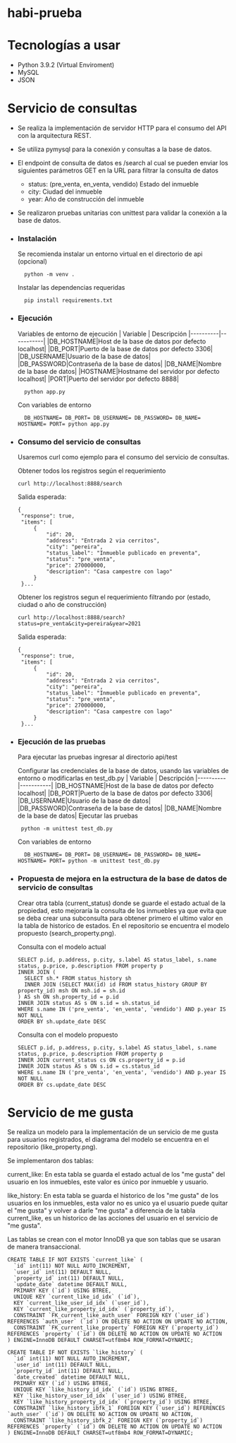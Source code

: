 # habi-prueba

# Tecnologías a usar
- Python 3.9.2 (Virtual Enviroment)
- MySQL
- JSON

# Servicio de consultas

- Se realiza la implementación de servidor HTTP para el consumo del API con la arquitectura REST.
- Se utiliza pymysql para la conexión y consultas a la base de datos.
- El endpoint de consulta de datos es /search al cual se pueden enviar los siguientes parámetros GET en la URL para filtrar la consulta de datos
  - status: (pre_venta, en_venta, vendido) Estado del inmueble
  - city: Ciudad del inmueble
  - year: Año de construcción del inmueble
- Se realizaron pruebas unitarias con unittest para validar la conexión a la base de datos.

- ### Instalación
  Se recomienda instalar un entorno virtual en el directorio de api (opcional)
  ```
    python -m venv .
  ```
  Instalar las dependencias requeridas
  ```
    pip install requirements.txt
  ```
- ### Ejecución
  Variables de entorno de ejecución
  | Variable | Descripción
  |----------|-----------|
  |DB_HOSTNAME|Host de la base de datos por defecto localhost|
  |DB_PORT|Puerto de la base de datos por defecto 3306|
  |DB_USERNAME|Usuario de la base de datos|
  |DB_PASSWORD|Contraseña de la base de datos|
  |DB_NAME|Nombre de la base de datos|
  |HOSTNAME|Hostname del servidor por defecto localhost|
  |PORT|Puerto del servidor por defecto 8888|

  ```
    python app.py
  ```
  Con variables de entorno
  ```
    DB_HOSTNAME= DB_PORT= DB_USERNAME= DB_PASSWORD= DB_NAME= HOSTNAME= PORT= python app.py
  ```
 - ### Consumo del servicio de consultas
   Usaremos curl como ejemplo para el consumo del servicio de consultas.

   Obtener todos los registros según el requerimiento
   ```
   curl http://localhost:8888/search
   ```
   Salida esperada:
   ```
   {
    "response": true,
    "items": [
        {
            "id": 20,
            "address": "Entrada 2 via cerritos",
            "city": "pereira",
            "status_label": "Inmueble publicado en preventa",
            "status": "pre_venta",
            "price": 270000000,
            "description": "Casa campestre con lago"
        }
    }...
   ```
   Obtener los registros segun el requerimiento filtrando por (estado, ciudad o año de construcción)
   ```
   curl http://localhost:8888/search?status=pre_venta&city=pereira&year=2021
   ```
   Salida esperada:
   ```
   {
    "response": true,
    "items": [
        {
            "id": 20,
            "address": "Entrada 2 via cerritos",
            "city": "pereira",
            "status_label": "Inmueble publicado en preventa",
            "status": "pre_venta",
            "price": 270000000,
            "description": "Casa campestre con lago"
        }
    }...
   ```
- ### Ejecución de las pruebas
  Para ejecutar las pruebas ingresar al directorio api/test
  
  Configurar las credenciales de la base de datos, usando las variables de entorno o modificarlas en test_db.py
  | Variable | Descripción
  |----------|-----------|
  |DB_HOSTNAME|Host de la base de datos por defecto localhost|
  |DB_PORT|Puerto de la base de datos por defecto 3306|
  |DB_USERNAME|Usuario de la base de datos|
  |DB_PASSWORD|Contraseña de la base de datos|
  |DB_NAME|Nombre de la base de datos|
  Ejecutar las pruebas
  ```
   python -m unittest test_db.py
  ```
  Con variables de entorno
  ```
    DB_HOSTNAME= DB_PORT= DB_USERNAME= DB_PASSWORD= DB_NAME= HOSTNAME= PORT= python -m unittest test_db.py
  ```
- ### Propuesta de mejora en la estructura de la base de datos de servicio de consultas
  Crear otra tabla (current_status) donde se guarde el estado actual de la propiedad, esto mejoraría la consulta de los inmuebles ya que evita que se deba crear una subconsulta para obtener primero el ultimo valor en la tabla de historíco de estados. En el repositorio se encuentra el modelo propuesto (search_property.png).

  Consulta con el modelo actual
  ```
  SELECT p.id, p.address, p.city, s.label AS status_label, s.name status, p.price, p.description FROM property p
  INNER JOIN (
    SELECT sh.* FROM status_history sh 
    INNER JOIN (SELECT MAX(id) id FROM status_history GROUP BY property_id) msh ON msh.id = sh.id
  ) AS sh ON sh.property_id = p.id
  INNER JOIN status AS s ON s.id = sh.status_id
  WHERE s.name IN ('pre_venta', 'en_venta', 'vendido') AND p.year IS NOT NULL
  ORDER BY sh.update_date DESC
  ```

  Consulta con el modelo propuesto
  ```
  SELECT p.id, p.address, p.city, s.label AS status_label, s.name status, p.price, p.description FROM property p
  INNER JOIN current_status cs ON cs.property_id = p.id
  INNER JOIN status AS s ON s.id = cs.status_id
  WHERE s.name IN ('pre_venta', 'en_venta', 'vendido') AND p.year IS NOT NULL
  ORDER BY cs.update_date DESC
  ```

# Servicio de me gusta

Se realiza un modelo para la implementación de un servicio de me gusta para usuarios registrados, el diagrama del modelo se encuentra en el repositorio (like_property.png).

Se implementaron dos tablas:

current_like: En esta tabla se guarda el estado actual de los "me gusta" del usuario en los inmuebles, este valor es único por inmueble y usuario.

like_history: En esta tabla se guarda el historico de los "me gusta" de los usuarios en los inmuebles, esta valor no es unico ya el usuario puede quitar el "me gusta" y volver a darle "me gusta" a diferencia de la tabla current_like, es un historico de las acciones del usuario en el servicio de "me gusta".

Las tablas se crean con el motor InnoDB ya que son tablas que se usaran de manera transaccional.

```
CREATE TABLE IF NOT EXISTS `current_like` (
  `id` int(11) NOT NULL AUTO_INCREMENT,
  `user_id` int(11) DEFAULT NULL,
  `property_id` int(11) DEFAULT NULL,
  `update_date` datetime DEFAULT NULL,
  PRIMARY KEY (`id`) USING BTREE,
  UNIQUE KEY `current_like_id_idx` (`id`),
  KEY `current_like_user_id_idx` (`user_id`),
  KEY `current_like_property_id_idx` (`property_id`),
  CONSTRAINT `FK_current_like_auth_user` FOREIGN KEY (`user_id`) REFERENCES `auth_user` (`id`) ON DELETE NO ACTION ON UPDATE NO ACTION,
  CONSTRAINT `FK_current_like_property` FOREIGN KEY (`property_id`) REFERENCES `property` (`id`) ON DELETE NO ACTION ON UPDATE NO ACTION
) ENGINE=InnoDB DEFAULT CHARSET=utf8mb4 ROW_FORMAT=DYNAMIC;

CREATE TABLE IF NOT EXISTS `like_history` (
  `id` int(11) NOT NULL AUTO_INCREMENT,
  `user_id` int(11) DEFAULT NULL,
  `property_id` int(11) DEFAULT NULL,
  `date_created` datetime DEFAULT NULL,
  PRIMARY KEY (`id`) USING BTREE,
  UNIQUE KEY `like_history_id_idx` (`id`) USING BTREE,
  KEY `like_history_user_id_idx` (`user_id`) USING BTREE,
  KEY `like_history_property_id_idx` (`property_id`) USING BTREE,
  CONSTRAINT `like_history_ibfk_1` FOREIGN KEY (`user_id`) REFERENCES `auth_user` (`id`) ON DELETE NO ACTION ON UPDATE NO ACTION,
  CONSTRAINT `like_history_ibfk_2` FOREIGN KEY (`property_id`) REFERENCES `property` (`id`) ON DELETE NO ACTION ON UPDATE NO ACTION
) ENGINE=InnoDB DEFAULT CHARSET=utf8mb4 ROW_FORMAT=DYNAMIC;
```
